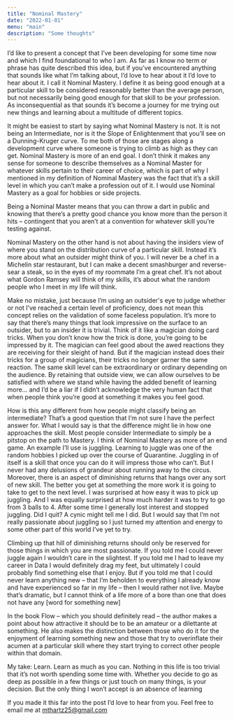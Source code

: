 ```yaml
---
title: "Nominal Mastery"
date: "2022-01-01"
menu: "main"
description: "Some thoughts"
---
```


I’d like to present a concept that I’ve been developing for some time now and which I find foundational to who I am. As far as I know no term or phrase has quite described this idea, but if you’ve encountered anything that sounds like what I’m talking about, I’d love to hear about it
I’d love to hear about it. I call it Nominal Mastery. I define it as being good enough at a particular skill to be considered reasonably better than the average person, but not necessarily being good enough for that skill to be your profession. As inconsequential as that sounds it’s become a journey for me trying out new things and learning about a multitude of different topics.

It might be easiest to start by saying what Nominal Mastery is not. It is not being an Intermediate, nor is it the Slope of Enlightenment that you’ll see on a Dunning-Kruger curve. To me both of those are stages along a development curve where someone is trying to climb as high as they can get. Nominal Mastery is more of an end goal. I don’t think it makes any sense for someone to describe themselves as a Nominal Master for whatever skills pertain to their career of choice, which is part of why I mentioned in my definition of Nominal Mastery was the fact that it’s a skill level in which you can’t make a profession out of it. I would use Nominal Mastery as a goal for hobbies or side projects. 

Being a Nominal Master means that you can throw a dart in public and knowing that there’s a pretty good chance you know more than the person it hits – contingent that you aren’t at a convention for whatever skill you’re testing against.

Nominal Mastery on the other hand is not about having the insiders view of where you stand on the distribution curve of a particular skill. Instead it’s more about what an outsider might think of you. I will never be a chef in a Michelin star restaurant, but I can make a decent smashburger and reverse-sear a steak, so in the eyes of my roommate I’m a great chef. It’s not about what Gordon Ramsey will think of my skills, it’s about what the random people who I meet in my life will think. 

Make no mistake, just because I’m using an outsider's eye to judge whether or not I’ve reached a certain level of proficiency, does not mean this concept relies on the validation of some faceless population. It’s more to say that there’s many things that look impressive on the surface to an outsider, but to an insider it is trivial. Think of it like a magician doing card tricks. When you don’t know how the trick is done, you’re going to be impressed by it. The magician can feel good about the awed reactions they are receiving for their sleight of hand. But if the magician instead does their tricks for a group of magicians, their tricks no longer garner the same reaction. The same skill level can be extraordinary or ordinary depending on the audience. By retaining that outside view, we can allow ourselves to be satisfied with where we stand while having the added benefit of learning more… and I’d be a liar if I didn’t acknowledge the very human fact that when people think you’re good at something it makes you feel good. 

How is this any different from how people might classify being an intermediate? That’s a good question that I’m not sure I have the perfect answer for. What I would say is that the difference might lie in how one approaches the skill. Most people consider Intermediate to simply be a pitstop on the path to Mastery. I think of Nominal Mastery as more of an end game. An example I’ll use is juggling. Learning to juggle was one of the random hobbies I picked up over the course of Quarantine. Juggling in of itself is a skill that once you can do it will impress those who can’t. But I never had any delusions of grandeur about running away to the circus. Moreover, there is an aspect of diminishing returns that hangs over any sort of new skill. The better you get at something the more work it is going to take to get to the next level. I was surprised at how easy it was to pick up juggling. And I was equally surprised at how much harder it was to try to go from 3 balls to 4. After some time I generally lost interest and stopped juggling. Did I quit? A cynic might tell me I did. But I would say that I’m not really passionate about juggling so I just turned my attention and energy to some other part of this world I’ve yet to try.


Climbing up that hill of diminishing returns should only be reserved for those things in which you are most passionate. If you told me I could never juggle again I wouldn’t care in the slightest. If you told me I had to leave my career in Data I would definitely drag my feet, but ultimately I could probably find something else that I enjoy. But if you told me that I could never learn anything new –  that I’m beholden to everything I already know and have experienced so far in my life – then I would rather not live. Maybe that’s dramatic, but I cannot think of a life more of a bore than one that does not have any [word for something new]

In the book Flow – which you should definitely read – the author makes a point about how attractive it should be to be an amateur or a dilettante at something. He also makes the distinction between those who do it for the enjoyment of learning something new and those that try to overinflate their acumen at a particular skill where they start trying to correct other people within that domain. 



My take: Learn. Learn as much as you can. Nothing in this life is too trivial that it’s not worth spending some time with. Whether you decide to go as deep as possible in a few things or just touch on many things, is your decision. But the only thing I won’t accept is an absence of learning

If you made it this far into the post I’d love to hear from you. Feel free to email me at mthartz25@gmail.com 




